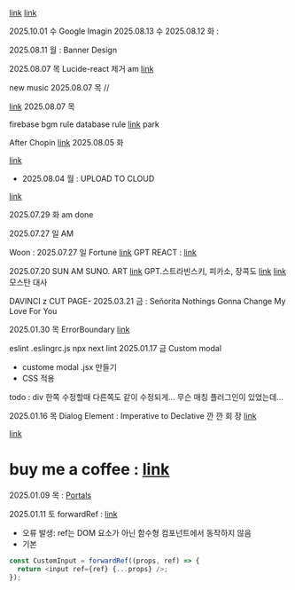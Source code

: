 [link](https://chatgpt.com/c/687c549e-6a34-8001-af6d-ae0bbec390c9)
[link](https://chatgpt.com/c/6893fcd5-953c-8321-b7e6-e3e570a0d10e)

2025.10.01 수 Google Imagin
2025.08.13 수
2025.08.12 화 :

2025.08.11 월 : Banner Design

2025.08.07 목
Lucide-react 제거 am [link](https://chatgpt.com/c/6893f2ee-e704-8328-a0a8-0ec0a8ff2b8f)

new music 2025.08.07 목
//

[link](https://chatgpt.com/c/6893fcd5-953c-8321-b7e6-e3e570a0d10e) 2025.08.07 목

firebase bgm rule database rule
[link](https://chatgpt.com/c/6892ca6b-5644-8333-8563-a0fcede57fcd) park

After Chopin
[link](https://chatgpt.com/c/689149c9-78dc-832e-9457-8f24db87b960)
2025.08.05 화

[link](https://chatgpt.com/c/687c549e-6a34-8001-af6d-ae0bbec390c9)
- 2025.08.04 월 : UPLOAD TO CLOUD

[link](https://academy.dream-coding.com/courses/player/react/lessons/1535)

2025.07.29 화 am done

2025.07.27 일 AM

Woon : 2025.07.27 일
Fortune [link](https://chatgpt.com/c/68817407-2c1c-8323-b8cf-ea38d5c09827)
GPT REACT : [link](https://chatgpt.com/c/687c549e-6a34-8001-af6d-ae0bbec390c9)

2025.07.20 SUN
AM
SUNO. ART
[link](https://suno.com/playlist/441109ec-84f5-49df-82f0-9e6cc8bc127f)
GPT.스트라빈스키, 피카소, 장콕도
[link](https://chatgpt.com/c/687c40a7-134c-8001-8483-2412a9119ca0)
[link](https://www.youtube.com/shorts/uL5gplhIydI) 모스탄 대사

DAVINCI
z
CUT PAGE-
2025.03.21 금 :
Señorita
Nothings Gonna Change My Love For You

2025.01.30 목 ErrorBoundary
[link](https://courses.webdevsimplified.com/view/courses/react-simplified-탄advanced/2009182-advanced-react-concepts/6307077-06-error-boundaries)

eslint
.eslingrc.js
npx next lint
2025.01.17 금 Custom modal
- custome modal .jsx 만들기
- CSS 적용

todo : div 한쪽 수정할때 다른쪽도 같이 수정되게... 무슨 매칭 플러그인이 있었는데...

2025.01.16 목
Dialog Element : Imperative to Declative  깐 깐 회  장
[link](https://courses.webdevsimplified.com/view/courses/react-simplified-advanced/2009182-advanced-react-concepts/6307036-04-modal-introduction)

[link](https://github.com/WebDevSimplified/React-Simplified-Advanced-Projects/tree/main/04-05-modal/before)

# buy me a coffee : [link](https://buymeacoffee.com/rainskiss)
2025.01.09 목 : [Portals](https://courses.webdevsimplified.com/view장courses/react-simplified-advanced/2009182-advanced-react-concepts/6307053-02-portals)

2025.01.11 토 forwardRef :
[link](https://courses.webdevsimplified.com/view/courses/react-simplified-advanced/2009182-advanced-react-concepts/6307042-03-forwardref)

- 오류 발생: ref는 DOM 요소가 아닌 함수형 컴포넌트에서 동작하지 않음
- 기본
```javascript
const CustomInput = forwardRef((props, ref) => {
  return <input ref={ref} {...props} />;
});
